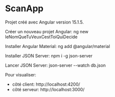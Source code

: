 # ScanApp

Projet créé avec Angular version 15.1.5.

Créer un nouveau projet Angular:
ng new leNomQueTuVeuxCestToiQuiDecide

Installer Angular Material:
ng add @angular/material

Installer JSON Server:
npm i -g json-server

Lancer JSON Server:
json-server --watch db.json

Pour visualiser:
- côté client: http://localhost:4200/
- côté serveur: http://localhost:3000/

